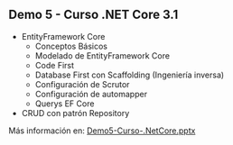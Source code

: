 ##  Demo 5 - Curso .NET Core 3.1  ##

* EntityFramework Core
	* Conceptos Básicos
	* Modelado de EntityFramework Core
	* Code First
	* Database First con Scaffolding (Ingeniería inversa)
	* Configuración de Scrutor
	* Configuración de automapper 
	* Querys EF Core
* CRUD con patrón Repository




Más información en: [Demo5-Curso-.NetCore.pptx](https://github.com/dadjh85/Demo5-Curso-.NetCore3.1/raw/master/doc/Demo5-%20Curso%20.NET%20Core.pptx)


